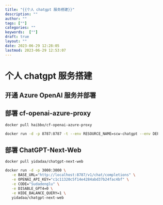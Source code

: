```yaml
---
title: "{{个人 chatgpt 服务搭建}}"
description: ""
author: ""
tags: [""]
categories: ""
keywords:  [""]
draft: true
layout: ""
date: 2023-06-29 12:28:05
lastmod: 2023-06-29 12:53:07
---
```


# 个人 chatgpt 服务搭建

## 开通 Azure OpenAI 服务并部署

## 部署 cf-openai-azure-proxy

```bash
docker pull haibbo/cf-openai-azure-proxy

docker run -d -p 8787:8787 -t --env RESOURCE_NAME=scw-chatgpt --env DEPLOY_NAME_GPT35=scw-gpt35 --env DEPLOY_NAME_GPT4=scw-gpt4 haibbo/cf-openai-azure-proxy
```

## 部署 ChatGPT-Next-Web

```bash
docker pull yidadaa/chatgpt-next-web

docker run -d -p 3000:3000 \
   -e BASE_URL="http://localhost:8787/v1/chat/completions" \
   -e OPENAI_API_KEY="c1c11320c5f14e4284abd37b24fac4bf" \
   -e CODE="Sudadenglu" \
   -e DISABLE_GPT4=0 \
   -e HIDE_BALANCE_QUERY=1 \
   yidadaa/chatgpt-next-web


```
